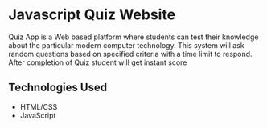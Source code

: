 # Javascript Quiz Website

Quiz App is a Web based platform where students can test their knowledge about the particular modern computer technology. This system will ask random questions based on specified criteria with a time limit to respond. After completion of Quiz student will get instant score

## Technologies Used
* HTML/CSS
* JavaScript


